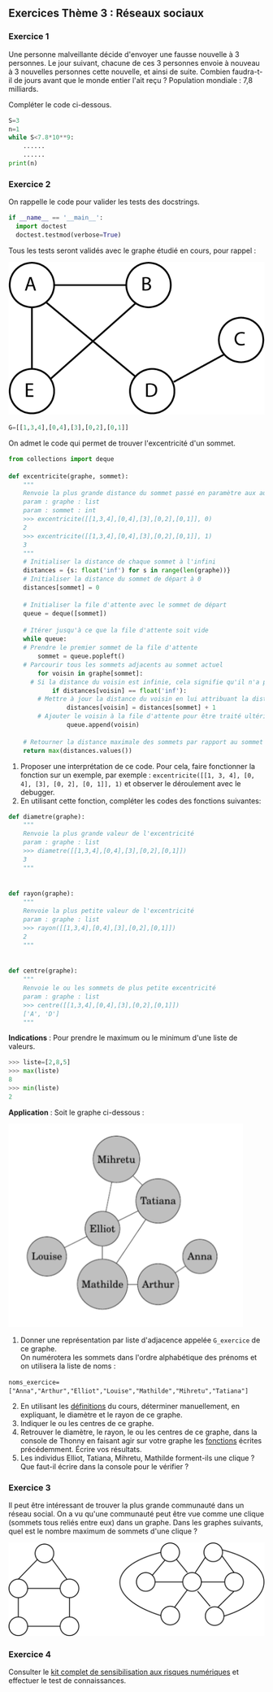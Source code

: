 ## Exercices Thème 3 : Réseaux sociaux


### Exercice 1

Une personne malveillante décide d'envoyer une fausse nouvelle à 3 personnes. Le jour suivant, chacune de ces 3 personnes envoie à nouveau à 3 nouvelles personnes cette nouvelle, et ainsi de suite. Combien faudra-t-il de jours avant que le monde entier l'ait reçu ?
Population mondiale : 7,8 milliards.

Compléter le code ci-dessous.

```Python
S=3
n=1
while S<7.8*10**9:
    ......
    ......
print(n)
```

### Exercice 2

On rappelle le code pour valider les tests des docstrings.

```Python
if __name__ == '__main__':
  import doctest
  doctest.testmod(verbose=True)
```

Tous les tests seront validés avec le graphe étudié en cours, pour rappel : 

<img src="Assets/graphe_relations.png">

```Python
G=[[1,3,4],[0,4],[3],[0,2],[0,1]]
```


On admet le code qui permet de trouver l'excentricité d'un sommet.

```Python
from collections import deque

def excentricite(graphe, sommet):
    """
    Renvoie la plus grande distance du sommet passé en paramètre aux autres sommets de graphe
    param : graphe : list
    param : sommet : int
    >>> excentricite([[1,3,4],[0,4],[3],[0,2],[0,1]], 0)
    2
    >>> excentricite([[1,3,4],[0,4],[3],[0,2],[0,1]], 1)
    3
    """
    # Initialiser la distance de chaque sommet à l'infini
    distances = {s: float('inf') for s in range(len(graphe))}
    # Initialiser la distance du sommet de départ à 0
    distances[sommet] = 0

    # Initialiser la file d'attente avec le sommet de départ
    queue = deque([sommet])

    # Itérer jusqu'à ce que la file d'attente soit vide
    while queue:
    # Prendre le premier sommet de la file d'attente
        sommet = queue.popleft()
    # Parcourir tous les sommets adjacents au sommet actuel
        for voisin in graphe[sommet]:
      # Si la distance du voisin est infinie, cela signifie qu'il n'a pas encore été visité
            if distances[voisin] == float('inf'):
        # Mettre à jour la distance du voisin en lui attribuant la distance du sommet actuel + 1
                distances[voisin] = distances[sommet] + 1
        # Ajouter le voisin à la file d'attente pour être traité ultérieurement
                queue.append(voisin)

    # Retourner la distance maximale des sommets par rapport au sommet de départ
    return max(distances.values())
```

1. Proposer une interprétation de ce code. Pour cela, faire fonctionner la fonction sur un exemple, par exemple : `excentricite([[1, 3, 4], [0, 4], [3], [0, 2], [0, 1]], 1)` et observer le déroulement avec le debugger.
2. En utilisant cette fonction, compléter les codes des fonctions suivantes:

```Python
def diametre(graphe):
    """
    Renvoie la plus grande valeur de l'excentricité
    param : graphe : list
    >>> diametre([[1,3,4],[0,4],[3],[0,2],[0,1]])
    3
    """
    

def rayon(graphe):
    """
    Renvoie la plus petite valeur de l'excentricité
    param : graphe : list
    >>> rayon([[1,3,4],[0,4],[3],[0,2],[0,1]])
    2
    """


def centre(graphe):
    """
    Renvoie le ou les sommets de plus petite excentricité
    param : graphe : list
    >>> centre([[1,3,4],[0,4],[3],[0,2],[0,1]])
    ['A', 'D']
    """
```

**Indications** : Pour prendre le maximum ou le minimum d'une liste de valeurs.

```Python
>>> liste=[2,8,5]
>>> max(liste)
8
>>> min(liste)
2
```

**Application** : Soit le graphe ci-dessous :

<img height="400px" src="Assets/graphe_relations2.png">

1. Donner une représentation par liste d'adjacence appelée `G_exercice` de ce graphe.  
On numérotera les sommets dans l'ordre alphabétique des prénoms et on utilisera la liste de noms :

`noms_exercice=["Anna","Arthur","Elliot","Louise","Mathilde","Mihretu","Tatiana"]`

2. En utilisant les [définitions](https://github.com/VLesieux/SNT/blob/master/Th%C3%A8me%203_Les%20r%C3%A9seaux%20sociaux/Cours_Les%20r%C3%A9seaux%20sociaux.md) du cours, déterminer manuellement, en expliquant, le diamètre et le rayon de ce graphe.
3. Indiquer le ou les centres de ce graphe.
4. Retrouver le diamètre, le rayon, le ou les centres de ce graphe, dans la console de Thonny en faisant agir sur votre graphe les [fonctions](Assets/Code_reseaux_sociaux.py) écrites précédemment. Écrire vos résultats.
5. Les individus Elliot, Tatiana, Mihretu, Mathilde forment-ils une clique ? Que faut-il écrire dans la console pour le vérifier ?

### Exercice 3

Il peut être intéressant de trouver la plus grande communauté dans un réseau social. On a vu qu'une communauté peut être vue comme une clique (sommets tous reliés entre eux) dans un graphe. Dans les graphes suivants, quel est le nombre maximum de sommets d'une clique ?

<img src="Assets/cliques.png">

### Exercice 4

Consulter le [kit complet de sensibilisation aux risques numériques](Assets/kit_complet_de_sensibilisation.pdf) et effectuer le test de connaissances.
